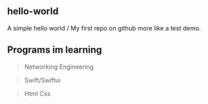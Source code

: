 ## hello-world
A simple hello world / My first repo on github
more like a test demo. 

## Programs im learning
> Networking Engineering

> Swift/Swiftui 

> Html Css 

